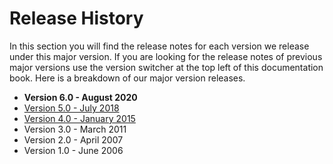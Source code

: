 # Release History

In this section you will find the release notes for each version we release under this major version. If you are looking for the release notes of previous major versions use the version switcher at the top left of this documentation book. Here is a breakdown of our major version releases.

* **Version 6.0 - August 2020**
* [Version 5.0 - July 2018](https://wirebox.ortusbooks.com/v/5.x/)
* [Version 4.0 - January 2015](https://wirebox.ortusbooks.com/v/2.x/)
* Version 3.0 - March 2011
* Version 2.0 - April 2007
* Version 1.0 - June 2006

